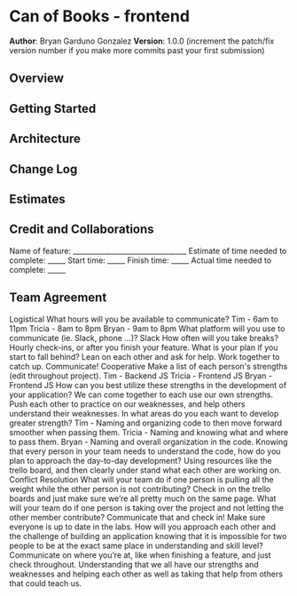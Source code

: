 # Can of Books - frontend
**Author**: Bryan Garduno Gonzalez
**Version**: 1.0.0 (increment the patch/fix version number if you make more commits past your first submission)
## Overview
<!-- Provide a high level overview of what this application is and why you are building it, beyond the fact that it's an assignment for this class. (i.e. What's your problem domain?) -->
## Getting Started
<!-- What are the steps that a user must take in order to build this app on their own machine and get it running? -->
## Architecture
<!-- Provide a detailed description of the application design. What technologies (languages, libraries, etc) you're using, and any other relevant design information. -->
## Change Log
<!-- Use this area to document the iterative changes made to your application as each feature is successfully implemented. Use time stamps. Here's an example:
01-01-2001 4:59pm - Application now has a fully-functional express server, with a GET route for the location resource. -->
## Estimates
<!-- See below -->
## Credit and Collaborations
Name of feature: ________________________________
Estimate of time needed to complete: _____
Start time: _____
Finish time: _____
Actual time needed to complete: _____
## Team Agreement
Logistical
What hours will you be available to communicate?
Tim - 6am to 11pm
Tricia - 8am to 8pm
Bryan - 9am to 8pm
What platform will you use to communicate (ie. Slack, phone …)?
Slack
How often will you take breaks?
Hourly check-ins, or after you finish your feature.
What is your plan if you start to fall behind?
Lean on each other and ask for help.
Work together to catch up.
Communicate!
Cooperative
Make a list of each person's strengths (edit throughout project).
Tim - Backend JS
Tricia - Frontend JS
Bryan - Frontend JS
How can you best utilize these strengths in the development of your application?
We can come together to each use our own strengths. Push each other to practice on our weaknesses, and help others understand their weaknesses.
In what areas do you each want to develop greater strength?
Tim - Naming and organizing code to then move forward smoother when passing them.
Tricia - Naming and knowing what and where to pass them.
Bryan - Naming and overall organization in the code.
Knowing that every person in your team needs to understand the code, how do you plan to approach the day-to-day development?
Using resources like the trello board, and then clearly under stand what each other are working on.
Conflict Resolution
What will your team do if one person is pulling all the weight while the other person is not contributing?
Check in on the trello boards and just make sure we’re all pretty much on the same page.
What will your team do if one person is taking over the project and not letting the other member contribute?
Communicate that and check in! Make sure everyone is up to date in the labs.
How will you approach each other and the challenge of building an application knowing that it is impossible for two people to be at the exact same place in understanding and skill level?
Communicate on where you’re at, like when finishing a feature, and just check throughout. Understanding that we all have our strengths and weaknesses and helping each other as well as taking that help from others that could teach us.
